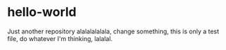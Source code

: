 # hello-world
Just another repository
alalalalalala, change something, this is only a test file, 
do whatever I'm thinking, lalalal.
